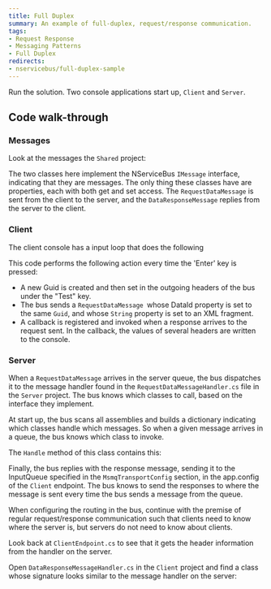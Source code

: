 ```yaml
---
title: Full Duplex
summary: An example of full-duplex, request/response communication.
tags:
- Request Response
- Messaging Patterns
- Full Duplex
redirects:
- nservicebus/full-duplex-sample
---
```



Run the solution. Two console applications start up, `Client` and `Server`.

## Code walk-through

### Messages

Look at the messages the `Shared` project:

<!-- import RequestMessage -->

<!-- import ResponseMessage -->

The two classes here implement the NServiceBus `IMessage` interface, indicating that they are messages. The only thing these classes have are properties, each with both get and set access. The `RequestDataMessage` is sent from the client to the server, and the `DataResponseMessage` replies from the server to the client.

### Client

The client console has a input loop that does the following 

<!-- import ClientLoop --> 

This code performs the following action every time the 'Enter' key is pressed:

 * A new Guid is created and then set in the outgoing headers of the bus under the "Test" key.
 * The bus sends a `RequestDataMessage `whose DataId property is set to the same `Guid`, and whose `String` property is set to an XML fragment.
 * A callback is registered and invoked when a response arrives to the request sent. In the callback, the values of several headers are written to the console.

### Server

When a `RequestDataMessage` arrives in the server queue, the bus dispatches it to the message handler found in the `RequestDataMessageHandler.cs` file in the `Server` project. The bus knows which classes to call, based on the interface they implement.

<!-- import RequestDataMessageHandler --> 

At start up, the bus scans all assemblies and builds a dictionary indicating which classes handle which messages. So when a given message arrives in a queue, the bus knows which class to invoke.

The `Handle` method of this class contains this:

<!-- import DataResponseReply --> 

Finally, the bus replies with the response message, sending it to the InputQueue specified in the `MsmqTransportConfig` section, in the app.config of the `Client` endpoint. The bus knows to send the responses to where the message is sent every time the bus sends a message from the queue.

When configuring the routing in the bus, continue with the premise of regular request/response communication such that clients need to know where the server is, but servers do not need to know about clients.

Look back at `ClientEndpoint.cs` to see that it gets the header information from the handler on the server.

Open `DataResponseMessageHandler.cs` in the `Client` project and find a class whose signature looks similar to the message handler on the server:

<!-- import DataResponseMessageHandler --> 
